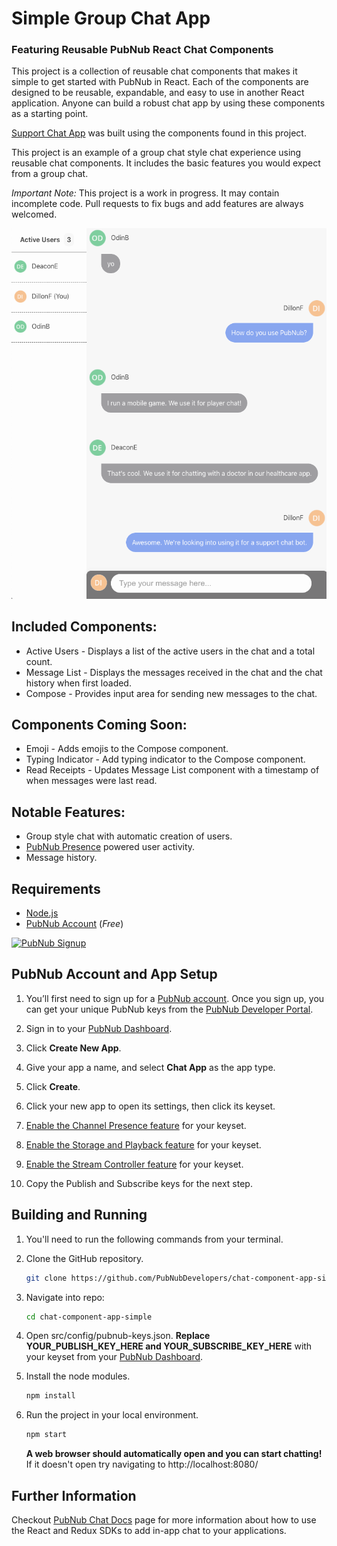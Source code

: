 # Simple Group Chat App 
### Featuring Reusable PubNub React Chat Components 

This project is a collection of reusable chat components that makes it simple to get started with PubNub in React. Each of the components are designed to be reusable, expandable, and easy to use in another React application. Anyone can build a robust chat app by using these components as a starting point. 

[Support Chat App](https://github.com/PubNubDevelopers/chat-component-app-live-support) was built using the components found in this project.

This project is an example of a group chat style chat experience using reusable chat components. It includes the basic features you would expect from a group chat.

*Important Note:* This project is a work in progress. It may contain incomplete code. Pull requests to fix bugs and add features are always welcomed.

<a href="https://www.pubnub.com/">
    <img alt="Component Chat Demo" src="https://github.com/PubNubDevelopers/chat-component-app-simple/raw/master/group-chat-components.png" width=800/>
</a>

## Included Components:
- Active Users - Displays a list of the active users in the chat and a total count.
- Message List - Displays the messages received in the chat and the chat history when first loaded.
- Compose - Provides input area for sending new messages to the chat.

## Components Coming Soon:
- Emoji - Adds emojis to the Compose component.
- Typing Indicator - Add typing indicator to the Compose component.
- Read Receipts - Updates Message List component with a timestamp of when messages were last read. 

## Notable Features:
- Group style chat with automatic creation of users.
- [PubNub Presence](https://www.pubnub.com/products/presence/) powered user activity.
- Message history.
## Requirements

- [Node.js](https://nodejs.org/en/)
- [PubNub Account](#pubnub-account) (*Free*) 

<a href="https://dashboard.pubnub.com/signup">
    <img alt="PubNub Signup" src="https://i.imgur.com/og5DDjf.png" width=260 height=97/>
</a>

## PubNub Account and App Setup

1. You’ll first need to sign up for a [PubNub account](https://dashboard.pubnub.com/signup/). Once you sign up, you can get your unique PubNub keys from the [PubNub Developer Portal](https://admin.pubnub.com/).

1. Sign in to your [PubNub Dashboard](https://dashboard.pubnub.com/).

1. Click **Create New App**.

1. Give your app a name, and select **Chat App** as the app type.

1. Click **Create**.

1. Click your new app to open its settings, then click its keyset.

1. [Enable the Channel Presence feature](https://support.pubnub.com/support/solutions/articles/14000043562-how-do-i-enable-the-channel-presence-feature-/) for your keyset.

1. [Enable the Storage and Playback feature](https://support.pubnub.com/support/solutions/articles/14000043644-how-do-i-enable-the-message-history-feature-) for your keyset.

1. [Enable the Stream Controller feature](https://support.pubnub.com/support/solutions/articles/14000043662-how-do-i-enable-wildcard-subscribe-for-my-pubnub-keys-) for your keyset.

1. Copy the Publish and Subscribe keys for the next step.

## Building and Running

1. You'll need to run the following commands from your terminal.

1. Clone the GitHub repository.

    ```bash
    git clone https://github.com/PubNubDevelopers/chat-component-app-simple.git
    ```

1. Navigate into repo:

    ```bash
    cd chat-component-app-simple
    ```

1. Open src/config/pubnub-keys.json. **Replace YOUR_PUBLISH_KEY_HERE and YOUR_SUBSCRIBE_KEY_HERE** with your keyset from your [PubNub Dashboard](https://dashboard.pubnub.com/).

1. Install the node modules.

    ```bash
    npm install
    ```

1. Run the project in your local environment.

    ```bash
    npm start
    ```

    **A web browser should automatically open and you can start chatting!** If it doesn't open try navigating to http://localhost:8080/


## Further Information

Checkout [PubNub Chat Docs](https://www.pubnub.com/docs/chat) page for more information about how to use the React and Redux SDKs to add in-app chat to your applications.



